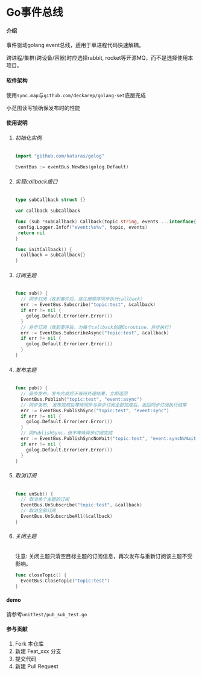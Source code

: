 # Go事件总线

#### 介绍
事件驱动golang event总线，适用于单进程代码快速解耦。

跨进程/集群(跨设备/容器)时应选择rabbit, rocket等开源MQ，而不是选择使用本项目。

#### 软件架构
使用`sync.map`与`github.com/deckarep/golang-set`底层完成

小范围读写锁确保发布时的性能

#### 使用说明

1. ###### 初始化实例

   ```go
   import "github.com/kataras/golog"
   
   EventBus := eventBus.NewBus(golog.Default)
   ```

2. ###### 实现callback接口

   ```go
   type subCallback struct {}
   
   var callback subCallback
   
   func (sub *subCallback) Callback(topic string, events ...interface{}) error {
   	config.Logger.Infof("event:%s%v", topic, events)
   	return nil
   }
   
   func initCallback() {
     callback = subCallback{}
   }
   
   ```

3. ###### 订阅主题

   ```go
   func sub() {
     // 同步订阅（收到事件后，按注册顺序同步执行callback）
     err := EventBus.Subscribe("topic:test", &callback)
     if err != nil {
       golog.Default.Error(err.Error())
     }
     // 异步订阅（收到事件后，为每个callback创建Goroutine，异步执行）
     err := EventBus.SubscribeAsync("topic:test", &callback)
     if err != nil {
       golog.Default.Error(err.Error())
     }
   }
   ```
   
4. ###### 发布主题

   ```go
   func pub() {
     // 异步发布，发布完成后不等待处理结果，立即返回
     EventBus.Publish("topic:test", "event:async")
     // 同步发布, 发布完成后等待同步与异步订阅全部完成后，返回同步订阅执行结果
     err := EventBus.PublishSync("topic:test", "event:sync")
     if err != nil {
       golog.Default.Error(err.Error())
     }
     // 同PublishSync，但不等待异步订阅完成
     err := EventBus.PublishSyncNoWait("topic:test", "event:syncNoWait")
     if err != nil {
       golog.Default.Error(err.Error())
     }
   }
   ```

5. ###### 取消订阅

   ```go
   func unSub() {
     // 取消单个主题的订阅
     EventBus.UnSubscribe("topic:test", &callback)
     // 取消全部订阅
     EventBus.UnSubscribeAll(&callback)
   }
   ```

6. ###### 关闭主题

   注意:  关闭主题只清空目标主题的订阅信息，再次发布与重新订阅该主题不受影响。

   ```go
   func closeTopic() {
     EventBus.CloseTopic("topic:test")
   }
   ```

#### demo

请参考`unitTest/pub_sub_test.go`

#### 参与贡献

1.  Fork 本仓库
2.  新建 Feat_xxx 分支
3.  提交代码
4.  新建 Pull Request
